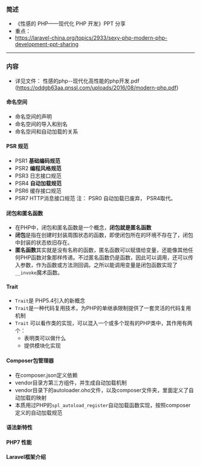 ### 简述
* 《性感的 PHP——现代化 PHP 开发》PPT 分享
* 重点： 
* https://laravel-china.org/topics/2933/sexy-php-modern-php-development-ppt-sharing
***



### 内容
* 详见文件： 性感的php--现代化高性能的php开发.pdf (https://oddgb63aa.qnssl.com/uploads/2016/08/modern-php.pdf)

#### 命名空间
* 命名空间的声明
* 命名空间的导入和别名
* 命名空间和自动加载的关系


#### PSR 规范
* PSR1      **基础编码规范**
* PSR2      **编程风格规范**
* PSR3      日志接口规范
* PSR4      **自动加载规范**
* PSR6      缓存接口规范
* PSR7      HTTP消息接口规范
注： PSR0 自动加载已废弃， PSR4取代。


#### 闭包和匿名函数
* 在PHP中，闭包和匿名函数是一个概念，**闭包就是匿名函数**
* **闭包**是指在创建时封装周围状态的函数，即使闭包所在的环境不存在了，闭包中封装的状态依旧存在。
* **匿名函数**其实就是没有名称的函数，匿名函数可以赋值给变量，还能像其他任何PHP函数对象那样传递。不过匿名函数仍是函数，因此可以调用，还可以传入参数，作为函数或方法测回调。之所以能调用变量是闭包函数实现了 `__invoke`魔术函数。


#### Trait
* `Trait`是 PHP5.4引入的新概念
* `Trait`是一种代码复用技术，为PHP的单继承限制提供了一套灵活的代码复用机制
* `Trait` 可以看作类的实现，可以混入一个或多个现有的PHP类中，其作用有两个：
    * 表明类可以做什么
    * 提供模块化实现


#### Composer包管理器
* 在composer.json定义依赖
* vendor目录方第三方组件，并生成自动加载机制
* vendor目录下的autoloader.oho文件，以及composer文件夹，里面定义了自动加载的映射
* 本质用过PHP的`spl_autoload_register`自动加载函数实现，按照composer定义的自动加载规范


#### 语法新特性


#### PHP7 性能


#### Laravel框架介绍
